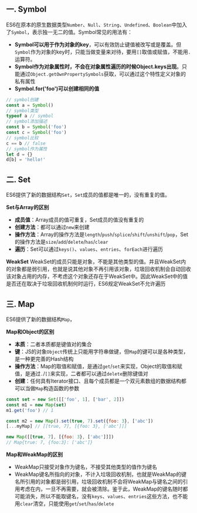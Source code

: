 <!-- ---
title: ES6系列之数据类型
date: 2022-10-19
tags: ES6系列, JavaScript
set: ES6
--- -->

## 一. Symbol
ES6在原本的原生数据类型`Number`、`Null`、`String`、`Undefined`、`Boolean`中加入了`Symbol`，表示独一无二的值。Symbol常见的用法有：
* **Symbol可以用于作为对象的key**，可以有效防止键值被改写或是覆盖。但`Symbol`作为对象的key时，只能当做变量来对待，要用`[]`取值或赋值，不能用`.`运算符。
* **Symbol作为对象属性时，不会在对象属性遍历的时候Object.keys出现**。只能通过`Object.getOwnPropertySymbols`获取，可以通过这个特性定义对象的私有属性
* **Symbol.for('foo')可以创建相同的值**

```javascript
// symbol创建
const a = Symbol()
// symbol类型
typeof a // symbol
// symbol添加描述
const b = Symbol('foo')
const c = Symbol('foo')
// symbol比较
c == b // false
// symbol作为属性
let d = {}
d[b] = 'hello!'
```

## 二. Set
ES6提供了新的数据结构`Set`，`Set`成员的值都是唯一的，没有重复的值。

**Set与Array的区别**
* **成员值**：Array成员的值可重复，Set成员的值没有重复的
* **创建方法**：都可以通过`new`来创建
* **操作方法**：Array的操作方法是`length`/`push`/`splice`/`shift`/`unshift`/`pop`，Set的操作方法是`size`/`add`/`delete`/`has`/`clear`
* **遍历**：Set可以通过`keys()`、`values`、`entries`、`forEach`进行遍历

**WeakSet**
WeakSet的成员只能是对象，不能是其他类型的值。并且WeakSet内的对象都是弱引用，也就是说其他对象不再引用该对象，垃圾回收机制会自动回收该对象占用的内存，不考虑这个对象还存在于WeakSet中。因此WeakSet中的值是否还在取决于垃圾回收机制何时运行，ES6规定WeakSet不允许遍历

## 三. Map
ES6提供了新的数据结构`Map`，

**Map和Object的区别**
* **本质**：二者本质都是键值对的集合
* **键**：JS的对象`Object`传统上只能用字符串做键，但`Map`的键可以是各种类型，是一种更完善的Hash结构
* **操作方法**：Map的取值和赋值，是通过`get`/`set`来实现，Object的取值和赋值，是通过`.`/`[]`来实现，二者都可以通过`delete`删除键值对
* **创建**：任何具有Iterator接口、且每个成员都是一个双元素数组的数据结构都可以当做`Map`构造函数的参数

```javascript
const set = new Set([['foo', 1], ['bar', 2]])
const m1 = new Map(set)
m1.get('foo') // 1

const m2 = new Map().set(true, 7).set({foo: 3}, ['abc'])
[...myMap] // [[true, 7], [{foo: 3}, ['abc']]]

new Map([[true, 7], [{foo: 3}, ['abc']]])
// Map{true: 7, {foo:3}: ['abc']}
```

**Map和WeakMap的区别**
* WeakMap只接受对象作为键名，不接受其他类型的值作为键名
* WeakMap键名所指向的对象，不计入垃圾回收机制，也就是WeakMap的键名所引用的对象都是弱引用，垃圾回收机制不会将WeakMap与键名之间的引用考虑在内，一旦不再需要，就会被清除。鉴于此，WeakMap的键名随时都可能消失，所以不能取键名，没有`keys`、`values`、`entries`这些方法，也不能用`clear`清空，只能使用`get`/`set`/`has`/`delete`

